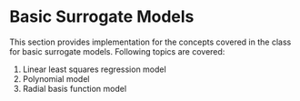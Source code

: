 # Basic Surrogate Models

This section provides implementation for the concepts covered in the class for basic surrogate models. Following topics are covered:

1. Linear least squares regression model
2. Polynomial model
3. Radial basis function model